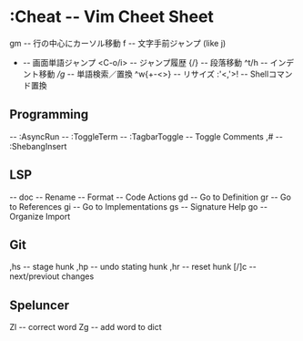 :Cheat -- Vim Cheet Sheet
==========================
gm -- 行の中心にカーソル移動
f -- 文字手前ジャンプ (like j)
- -- 画面単語ジャンプ
<C-o/i> -- ジャンプ履歴
{/} -- 段落移動
^t/h -- インデント移動
*/g* -- 単語検索／置換
^w{+-<>} -- リサイズ
:'<,'>! -- Shellコマンド置換

## Programming
<F5> -- :AsyncRun
<F7> -- :ToggleTerm
<F8> -- :TagbarToggle
<C-k> -- Toggle Comments
,# -- :ShebangInsert

## LSP
<F1> -- doc
<F2> -- Rename
<F3> -- Format
<F4> -- Code Actions
gd -- Go to Definition
gr -- Go to References
gi -- Go to Implementations
gs -- Signature Help
go -- Organize Import

## Git
,hs -- stage hunk
,hp -- undo stating hunk
,hr -- reset hunk
[/]c -- next/previout changes

## Speluncer
Zl -- correct word
Zg -- add word to dict
